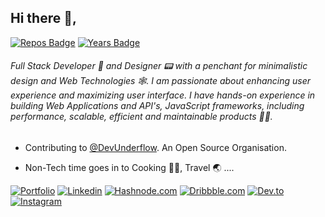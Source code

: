 ## Hi there 👋,
[![Repos Badge](https://badges.pufler.dev/repos/smithg09)](https://badges.pufler.dev) [![Years Badge](https://badges.pufler.dev/years/smithg09)](https://badges.pufler.dev)

###### Full Stack Developer 🚀 and Designer 📟 with a penchant for minimalistic design and Web Technologies 🕸️. I am passionate about enhancing user experience and maximizing user interface. I have hands-on experience in building Web Applications and API's, JavaScript frameworks, including performance, scalable, efficient and maintainable products 👨‍💻.
 

* Contributing to [@DevUnderflow](https://github.com/DevUnderflow). An Open Source Organisation.

* Non-Tech time goes in to  Cooking 👨‍🍳, Travel 🌏 ....


[![Portfolio](https://img.shields.io/badge/-Portfolio-%2317b0cc?logo=Microsoft-edge&style=for-the-badge)](https://smithgajjar.me/)
[![Linkedin](https://img.shields.io/badge/LinkedIn-blue.svg?style=for-the-badge&logo=linkedin)](https://www.linkedin.com/in/smith-gajjar-5a27716b/)
[![Hashnode.com](https://img.shields.io/badge/Hashnode-blue?logo=Hashnode&style=for-the-badge)](https://blogs.smithgajjar.me/)
[![Dribbble.com](https://img.shields.io/badge/Dribbble-pink?logo=Dribbble&style=for-the-badge)](https://dribbble.com/smithg09)
[![Dev.to](https://img.shields.io/badge/-Dev.to-black?logo=dev.to&style=for-the-badge)](https://dev.to/smithg09)
[![Instagram](https://img.shields.io/badge/Instagram-gray.svg?style=for-the-badge&logo=instagram)](https://www.instagram.com/smith.gajjar09/)
